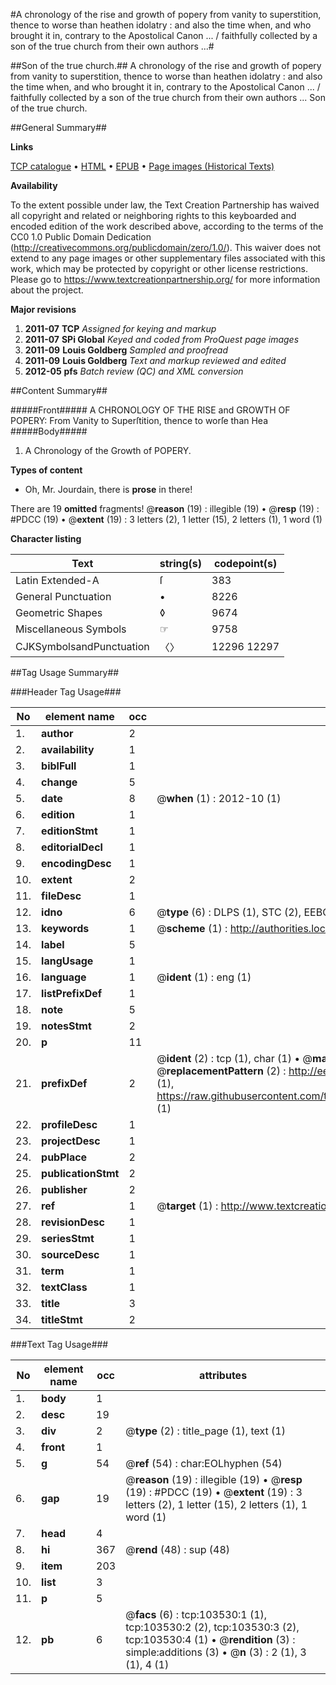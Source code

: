#A chronology of the rise and growth of popery from vanity to superstition, thence to worse than heathen idolatry : and also the time when, and who brought it in, contrary to the Apostolical Canon ... / faithfully collected by a son of the true church from their own authors ...#

##Son of the true church.##
A chronology of the rise and growth of popery from vanity to superstition, thence to worse than heathen idolatry : and also the time when, and who brought it in, contrary to the Apostolical Canon ... / faithfully collected by a son of the true church from their own authors ...
Son of the true church.

##General Summary##

**Links**

[TCP catalogue](http://www.ota.ox.ac.uk/tcp/)  • 
[HTML](http://tei.it.ox.ac.uk/tcp/Texts-HTML/free/A32/A32904.html)  • 
[EPUB](http://tei.it.ox.ac.uk/tcp/Texts-EPUB/free/A32/A32904.epub) • 
[Page images (Historical Texts)](https://historicaltexts.jisc.ac.uk/eebo-15367560e)

**Availability**

To the extent possible under law, the Text Creation Partnership has waived all copyright and related or neighboring rights to this keyboarded and encoded edition of the work described above, according to the terms of the CC0 1.0 Public Domain Dedication (http://creativecommons.org/publicdomain/zero/1.0/). This waiver does not extend to any page images or other supplementary files associated with this work, which may be protected by copyright or other license restrictions. Please go to https://www.textcreationpartnership.org/ for more information about the project.

**Major revisions**

1. __2011-07__ __TCP__ *Assigned for keying and markup*
1. __2011-07__ __SPi Global__ *Keyed and coded from ProQuest page images*
1. __2011-09__ __Louis Goldberg__ *Sampled and proofread*
1. __2011-09__ __Louis Goldberg__ *Text and markup reviewed and edited*
1. __2012-05__ __pfs__ *Batch review (QC) and XML conversion*

##Content Summary##

#####Front#####
A CHRONOLOGY OF THE RISE and GROWTH OF POPERY: From Vanity to Superſtition, thence to worſe than Hea
#####Body#####

1. A Chronology of the Growth of POPERY.

**Types of content**

  * Oh, Mr. Jourdain, there is **prose** in there!

There are 19 **omitted** fragments! 
 @__reason__ (19) : illegible (19)  •  @__resp__ (19) : #PDCC (19)  •  @__extent__ (19) : 3 letters (2), 1 letter (15), 2 letters (1), 1 word (1)

**Character listing**


|Text|string(s)|codepoint(s)|
|---|---|---|
|Latin Extended-A|ſ|383|
|General Punctuation|•|8226|
|Geometric Shapes|◊|9674|
|Miscellaneous Symbols|☞|9758|
|CJKSymbolsandPunctuation|〈〉|12296 12297|

##Tag Usage Summary##

###Header Tag Usage###

|No|element name|occ|attributes|
|---|---|---|---|
|1.|__author__|2||
|2.|__availability__|1||
|3.|__biblFull__|1||
|4.|__change__|5||
|5.|__date__|8| @__when__ (1) : 2012-10 (1)|
|6.|__edition__|1||
|7.|__editionStmt__|1||
|8.|__editorialDecl__|1||
|9.|__encodingDesc__|1||
|10.|__extent__|2||
|11.|__fileDesc__|1||
|12.|__idno__|6| @__type__ (6) : DLPS (1), STC (2), EEBO-CITATION (1), OCLC (1), VID (1)|
|13.|__keywords__|1| @__scheme__ (1) : http://authorities.loc.gov/ (1)|
|14.|__label__|5||
|15.|__langUsage__|1||
|16.|__language__|1| @__ident__ (1) : eng (1)|
|17.|__listPrefixDef__|1||
|18.|__note__|5||
|19.|__notesStmt__|2||
|20.|__p__|11||
|21.|__prefixDef__|2| @__ident__ (2) : tcp (1), char (1)  •  @__matchPattern__ (2) : ([0-9\-]+):([0-9IVX]+) (1), (.+) (1)  •  @__replacementPattern__ (2) : http://eebo.chadwyck.com/downloadtiff?vid=$1&page=$2 (1), https://raw.githubusercontent.com/textcreationpartnership/Texts/master/tcpchars.xml#$1 (1)|
|22.|__profileDesc__|1||
|23.|__projectDesc__|1||
|24.|__pubPlace__|2||
|25.|__publicationStmt__|2||
|26.|__publisher__|2||
|27.|__ref__|1| @__target__ (1) : http://www.textcreationpartnership.org/docs/. (1)|
|28.|__revisionDesc__|1||
|29.|__seriesStmt__|1||
|30.|__sourceDesc__|1||
|31.|__term__|1||
|32.|__textClass__|1||
|33.|__title__|3||
|34.|__titleStmt__|2||


###Text Tag Usage###

|No|element name|occ|attributes|
|---|---|---|---|
|1.|__body__|1||
|2.|__desc__|19||
|3.|__div__|2| @__type__ (2) : title_page (1), text (1)|
|4.|__front__|1||
|5.|__g__|54| @__ref__ (54) : char:EOLhyphen (54)|
|6.|__gap__|19| @__reason__ (19) : illegible (19)  •  @__resp__ (19) : #PDCC (19)  •  @__extent__ (19) : 3 letters (2), 1 letter (15), 2 letters (1), 1 word (1)|
|7.|__head__|4||
|8.|__hi__|367| @__rend__ (48) : sup (48)|
|9.|__item__|203||
|10.|__list__|3||
|11.|__p__|5||
|12.|__pb__|6| @__facs__ (6) : tcp:103530:1 (1), tcp:103530:2 (2), tcp:103530:3 (2), tcp:103530:4 (1)  •  @__rendition__ (3) : simple:additions (3)  •  @__n__ (3) : 2 (1), 3 (1), 4 (1)|
